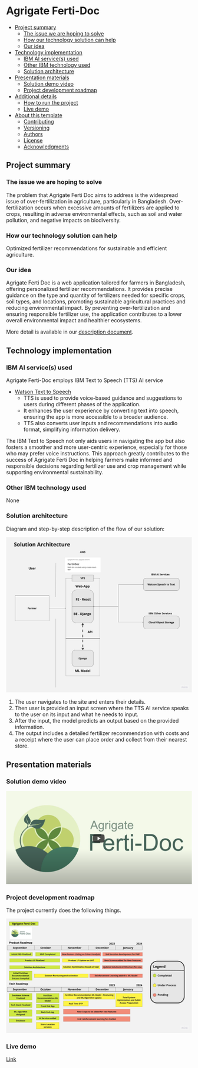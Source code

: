 # Agrigate Ferti-Doc

- [Project summary](#project-summary)
  - [The issue we are hoping to solve](#the-issue-we-are-hoping-to-solve)
  - [How our technology solution can help](#how-our-technology-solution-can-help)
  - [Our idea](#our-idea)
- [Technology implementation](#technology-implementation)
  - [IBM AI service(s) used](#ibm-ai-services-used)
  - [Other IBM technology used](#other-ibm-technology-used)
  - [Solution architecture](#solution-architecture)
- [Presentation materials](#presentation-materials)
  - [Solution demo video](#solution-demo-video)
  - [Project development roadmap](#project-development-roadmap)
- [Additional details](#additional-details)
  - [How to run the project](#how-to-run-the-project)
  - [Live demo](#live-demo)
- [About this template](#about-this-template)
  - [Contributing](#contributing)
  - [Versioning](#versioning)
  - [Authors](#authors)
  - [License](#license)
  - [Acknowledgments](#acknowledgments)

## Project summary

### The issue we are hoping to solve

The problem that Agrigate Ferti Doc aims to address is the widespread issue of over-fertilization in agriculture, particularly in Bangladesh. Over-fertilization occurs when excessive amounts of fertilizers are applied to crops, resulting in adverse environmental effects, such as soil and water pollution, and negative impacts on biodiversity.

### How our technology solution can help

Optimized fertilizer recommendations for sustainable and efficient agriculture.

### Our idea

Agrigate Ferti Doc is a web application tailored for farmers in Bangladesh, offering personalized fertilizer recommendations. It provides precise guidance on the type and quantity of fertilizers needed for specific crops, soil types, and locations, promoting sustainable agricultural practices and reducing environmental impact. By preventing over-fertilization and ensuring responsible fertilizer use, the application contributes to a lower overall environmental impact and healthier ecosystems.

More detail is available in our [description document](./docs/DESCRIPTION.md).

## Technology implementation

### IBM AI service(s) used

Agrigate Ferti-Doc employs IBM Text to Speech (TTS) AI service
- [Watson Text to Speech](https://cloud.ibm.com/catalog/services/text-to-speech)
  - TTS is used to provide voice-based guidance and suggestions to users during different phases of the application.
  - It enhances the user experience by converting text into speech, ensuring the app is more accessible to a broader audience.
  - TTS also converts user inputs and recommendations into audio format, simplifying information delivery.

The IBM Text to Speech not only aids users in navigating the app but also fosters a smoother and more user-centric experience, especially for those who may prefer voice instructions. This approach greatly contributes to the success of Agrigate Ferti Doc in helping farmers make informed and responsible decisions regarding fertilizer use and crop management while supporting environmental sustainability.

### Other IBM technology used
None

### Solution architecture

Diagram and step-by-step description of the flow of our solution:

![Agrigate Ferti-Doc](https://github.com/DukulH/Agrigate_Ferti-Doc/blob/main/Agrigate%20Ferti-Doc%20System%20Architecture.jpg)

1. The user navigates to the site and enters their details.
2. Then user is provided an input screen where the TTS AI service speaks to the user on its input and what he needs to input.
3. After the input, the model predicts an output based on the provided information.
4. The output includes a detailed fertilizer recommendation with costs and a receipt where the user can place order and collect from their nearest store.

## Presentation materials

### Solution demo video

[![Watch the video](https://raw.githubusercontent.com/DukulH/Agrigate_Ferti-Doc/main/docs/Capture.PNG)](https://www.youtube.com/watch?v=bmRsmN1CeIE_Bx0)

### Project development roadmap

The project currently does the following things.

![Roadmap](https://github.com/DukulH/Agrigate_Ferti-Doc/blob/main/Agrigate%20Ferti-Doc%20Road%20Map.jpg)


### Live demo
[Link](https://agrigate-ferti-doc.agrigate.network/)


